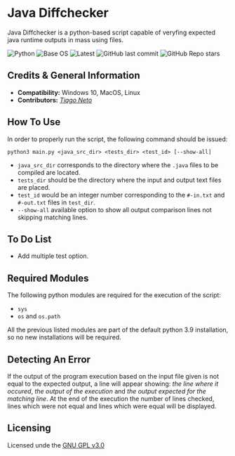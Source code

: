 # Java Diffchecker

Java Diffchecker is a python-based script capable of veryfing expected java runtime outputs in mass using files.

![Python](https://img.shields.io/static/v1?label=Python&message=3.9.1&color=orange)
![Base OS](https://img.shields.io/static/v1?label=Base%20OS&message=Win%2010&color=blue)
![Latest](https://img.shields.io/github/v/release/rafa-875/java-diffchecker?label=Latest)
![GitHub last commit](https://img.shields.io/github/last-commit/rafa-875/java-diffchecker?label=Last%20Commit)
![GitHub Repo stars](https://img.shields.io/github/stars/rafa-875/java-diffchecker?style=social)

## Credits & General Information
 - **Compatibility:** Windows 10, MacOS, Linux
 - **Contributors:** *[Tiago Neto](https://github.com/tiagofneto)*

## How To Use
In order to properly run the script, the following command should be issued:

`python3 main.py <java_src_dir> <tests_dir> <test_id> [--show-all]`

- `java_src_dir` corresponds to the directory where the `.java` files to be compiled are located.
- `tests_dir` should be the directory where the input and output text files are placed.
- `test_id` would be an integer number corresponding to the `#-in.txt` and `#-out.txt` files in `test_dir`.
- `--show-all` available option to show all output comparison lines not skipping matching lines.

## To Do List
 - Add multiple test option.

## Required Modules
The following python modules are required for the execution of the script:
 - `sys`
 - `os` and `os.path`

All the previous listed modules are part of the default python 3.9 installation, so no new installations will be required.

## Detecting An Error

If the output of the program execution based on the input file given is not equal to the expected output, a line will appear showing: *the line where it occured*, *the output of the execution* and *the output expected for the matching line*. At the end of the execution the number of lines checked, lines which were not equal and lines which were equal will be displayed.

## Licensing
Licensed unde the [GNU GPL v3.0](LICENSE)
